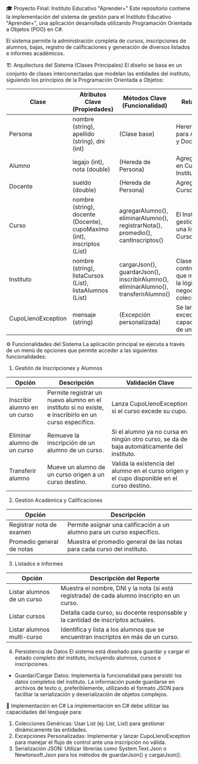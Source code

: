 🎓 Proyecto Final: Instituto Educativo "Aprender+"
Este repositorio contiene la implementación del sistema de gestión para el Instituto Educativo "Aprender+", una aplicación desarrollada utilizando Programación Orientada a Objetos (POO) en C#.

El sistema permite la administración completa de cursos, inscripciones de alumnos, bajas, registro de calificaciones y generación de diversos listados e informes académicos.

🏗️ Arquitectura del Sistema (Clases Principales)
El diseño se basa en un conjunto de clases interconectadas que modelan las entidades del instituto, siguiendo los principios de la Programación Orientada a Objetos:

| Clase              | Atributos Clave (Propiedades)                                                   | Métodos Clave (Funcionalidad)                                                        | Relación                                                          |
| ------------------ | ------------------------------------------------------------------------------- | ------------------------------------------------------------------------------------ | ----------------------------------------------------------------- |
| Persona            | nombre (string), apellido (string), dni (int)                                   | (Clase base)                                                                         | Herencia para Alumno y Docente.                                   |
| Alumno             | legajo (int), nota (double)                                                     | (Hereda de Persona)                                                                  | Agregado en Curso e Instituto.                                    |
| Docente            | sueldo (double)                                                                 | (Hereda de Persona)                                                                  | Agregado a Curso.                                                 |
| Curso              | nombre (string), docente (Docente), cupoMaximo (int), inscriptos (List<Alumno>) | agregarAlumno(), eliminarAlumno(), registrarNota(), promedio(), cantInscriptos()     | El Instituto gestiona una lista de Cursos.                        |
| Instituto          | nombre (string), listaCursos (List<Curso>), listaAlumnos (List<Alumno>)         | cargarJson(), guardarJson(), inscribirAlumno(), eliminarAlumno(), transferirAlumno() | Clase controladora que maneja la lógica de negocio y colecciones. |
| CupoLlenoException | mensaje (string)                                                                | (Excepción personalizada)                                                            | Se lanza al exceder la capacidad de un curso.                     |

⚙️ Funcionalidades del Sistema
La aplicación principal se ejecuta a través de un menú de opciones  que permite acceder a las siguientes funcionalidades:

1. Gestión de Inscripciones y Alumnos

| Opción                       | Descripción                                                                                           | Validación Clave                                                                             |
| ---------------------------- | ----------------------------------------------------------------------------------------------------- | -------------------------------------------------------------------------------------------- |
| Inscribir alumno en un curso | Permite registrar un nuevo alumno en el instituto si no existe, e inscribirlo en un curso específico. | Lanza CupoLlenoException si el curso excede su cupo.                                         |
| Eliminar alumno de un curso  | Remueve la inscripción de un alumno de un curso.                                                      | Si el alumno ya no cursa en ningún otro curso, se da de baja automáticamente del instituto.  |
| Transferir alumno            | Mueve un alumno de un curso origen a un curso destino.                                                | Valida la existencia del alumno en el curso origen y el cupo disponible en el curso destino. |

2. Gestión Académica y Calificaciones

| Opción                    | Descripción                                                             |
| ------------------------- | ----------------------------------------------------------------------- |
| Registrar nota de examen  | Permite asignar una calificación a un alumno para un curso específico.  |
| Promedio general de notas | Muestra el promedio general de las notas para cada curso del instituto. |

3. Listados e Informes

| Opción                     | Descripción del Reporte                                                                     |
| -------------------------- | ------------------------------------------------------------------------------------------- |
| Listar alumnos de un curso | Muestra el nombre, DNI y la nota (si está registrada) de cada alumno inscripto en un curso. |
| Listar cursos              | Detalla cada curso, su docente responsable y la cantidad de inscriptos actuales.            |
| Listar alumnos multi-curso | Identifica y lista a los alumnos que se encuentran inscriptos en más de un curso.           |

4. Persistencia de Datos
El sistema está diseñado para guardar y cargar el estado completo del instituto, incluyendo alumnos, cursos e inscripciones.
- Guardar/Cargar Datos: Implementa la funcionalidad para persistir los datos completos del instituto. La información puede guardarse en archivos de texto o, preferiblemente, utilizando el formato JSON para facilitar la serialización y deserialización de objetos complejos.

🚀 Implementación en C#
La implementación en C# debe utilizar las capacidades del lenguaje para:
1. Colecciones Genéricas: Usar List<T> (ej: List<Curso>, List<Alumno>) para gestionar dinámicamente las entidades.
2. Excepciones Personalizadas: Implementar y lanzar CupoLlenoException para manejar el flujo de control ante una inscripción no válida.
3. Serialización JSON: Utilizar librerías como System.Text.Json o Newtonsoft.Json para los métodos de guardarJson() y cargarJson().
